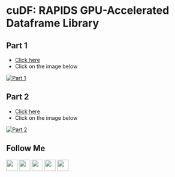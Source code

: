 # cuDF: RAPIDS GPU-Accelerated Dataframe Library
## Part 1
* [Click here](https://youtu.be/6KSjp_YXs_4)
* Click on the image below

[![Part 1](http://img.youtube.com/vi/6KSjp_YXs_4/0.jpg)](http://www.youtube.com/watch?v=6KSjp_YXs_4)

## Part 2
* [Click here](https://youtu.be/ZRIjLzsZ2Pc)
* Click on the image below

[![Part 2](http://img.youtube.com/vi/ZRIjLzsZ2Pc/0.jpg)](http://www.youtube.com/watch?v=ZRIjLzsZ2Pc)

## Follow Me
<a href="https://twitter.com/_bhaveshbhatt" target="_blank"><img class="ai-subscribed-social-icon" src="https://bhattbhavesh91.github.io/assets/images/tw.png" width="30"></a>
<a href="https://www.youtube.com/bhaveshbhatt8791/" target="_blank"><img class="ai-subscribed-social-icon" src="https://bhattbhavesh91.github.io/assets/images/ytb.png" width="30"></a>
<a href="https://www.youtube.com/PythonTricks/" target="_blank"><img class="ai-subscribed-social-icon" src="https://bhattbhavesh91.github.io/assets/images/python_logo.png" width="30"></a>
<a href="https://github.com/bhattbhavesh91" target="_blank"><img class="ai-subscribed-social-icon" src="https://bhattbhavesh91.github.io/assets/images/gthb.png" width="30"></a>
<a href="https://www.linkedin.com/in/bhattbhavesh91/" target="_blank"><img class="ai-subscribed-social-icon" src="https://bhattbhavesh91.github.io/assets/images/lnkdn.png" width="30"></a>
